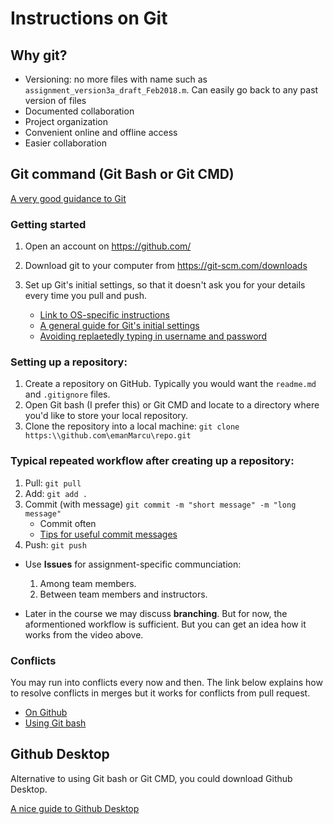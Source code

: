 # Instructions on Git

## Why git?
- Versioning: no more files with name such as `assignment_version3a_draft_Feb2018.m`. Can easily go back to any past version of files
- Documented collaboration
- Project organization
- Convenient online and offline access
- Easier collaboration

## Git command (Git Bash or Git CMD)
[A very good guidance to Git](https://www.youtube.com/watch?v=SWYqp7iY_Tc)

### Getting started

1. Open an account on https://github.com/

2. Download git to your computer from https://git-scm.com/downloads

3. Set up Git's initial settings, so that it doesn't ask you for your details every time you pull and push.
	- [Link to OS-specific instructions](https://help.github.com/articles/caching-your-github-password-in-git/#platform-mac)
    - [A general guide for Git's initial settings](https://git-scm.com/book/en/v2/Getting-Started-First-Time-Git-Setup)
    - [Avoiding replaetedly typing in username and password](https://git-scm.com/docs/gitcredentials)

### Setting up a repository:

1. Create a repository on GitHub. Typically you would want the `readme.md` and `.gitignore` files.
2. Open Git bash (I prefer this) or Git CMD and locate to a directory where you'd like to store your local repository. 
3. Clone the repository into a local machine: `git clone https:\\github.com\emanMarcu\repo.git`

### Typical repeated workflow after creating up a repository:

1. Pull: `git pull`
1. Add: `git add .`
1. Commit (with message) `git commit -m "short message" -m "long message"`
    - Commit often
    - [Tips for useful commit messages](https://chris.beams.io/posts/git-commit/)
1. Push: `git push`

- Use **Issues** for assignment-specific communciation:
	1. Among team members.
	2. Between team members and instructors.
    
- Later in the course we may discuss **branching**. But for now, the aformentioned workflow is sufficient. But you can get an idea how it works from the video above.

### Conflicts
You may run into conflicts every now and then. The link below explains how to resolve conflicts in merges but it works for conflicts from pull request.

- [On Github](https://www.youtube.com/watch?v=JtIX3HJKwfo)
- [Using Git bash](https://www.youtube.com/watch?v=iRyUUGsNHrU)

## Github Desktop
Alternative to using Git bash or Git CMD, you could download Github Desktop.

[A nice guide to Github Desktop](https://www.youtube.com/watch?v=77W2JSL7-r8)
